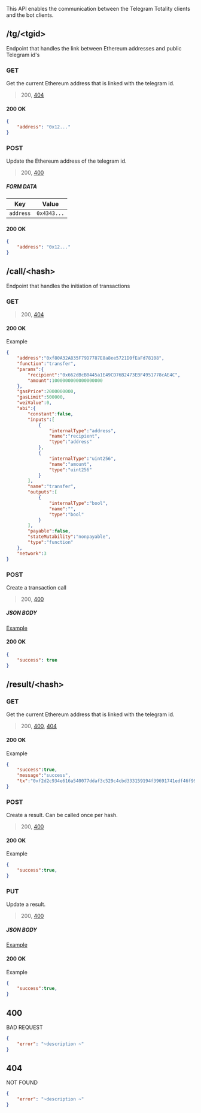 This API enables the communication between the Telegram Totality clients and the bot clients.

## /tg/<tgid\>

Endpoint that handles the link between Ethereum addresses and public Telegram id's

### GET

Get the current Ethereum address that is linked with the telegram id.

> 200, [404](#404)
#### 200 OK

``` json
{
    "address": "0x12..."
}
```


### POST

Update the Ethereum address of the telegram id.

>  200, [400](#400)

##### FORM DATA
| Key   | Value   |
| ---------- | -------|
| `address` | `0x4343...`|

#### 200 OK

``` json
{
    "address": "0x12..."
}
```

## /call/<hash\>

Endpoint that handles the initiation of transactions

### GET

> 200, [404](#404)

#### 200 OK

Example
``` json
{
    "address":"0xf80A32A835F79D7787E8a8ee5721D0fEaFd78108",
    "function":"transfer",
    "params":{
        "recipient":"0x662dBcB0445a1E49CD76B2473EBF4951778cAE4C",
        "amount":1000000000000000000
    },
    "gasPrice":2000000000,
    "gasLimit":500000,
    "weiValue":0,
    "abi":{
        "constant":false,
        "inputs":[
            {
                "internalType":"address",
                "name":"recipient",
                "type":"address"
            },
            {
                "internalType":"uint256",
                "name":"amount",
                "type":"uint256"
            }
        ],
        "name":"transfer",
        "outputs":[
            {
                "internalType":"bool",
                "name":"",
                "type":"bool"
            }
        ],
        "payable":false,
        "stateMutability":"nonpayable",
        "type":"function"
    },
    "network":3
}
```

### POST

Create a transaction call

>  200, [400](#400)

##### JSON BODY
[Example](#200-ok_2)

#### 200 OK

``` json
{
    "success": true
}
```


## /result/<hash\>

### GET

Get the current Ethereum address that is linked with the telegram id.

> 200, [400](#400), [404](#404)

#### 200 OK

Example
``` json
{
    "success":true,
    "message":"success",
    "tx":"0xf2d2c934e616a540077ddaf3c529c4cbd333159194f39691741edf46f9967b7d"
}
```

### POST

Create a result. Can be called once per hash.

> 200, [400](#400)

#### 200 OK

Example
``` json
{
    "success":true,
}
```

### PUT

Update a result.

> 200, [400](#400)

##### JSON BODY
[Example](#200-ok_4)

#### 200 OK

Example
``` json
{
    "success":true,
}
```


## 400

BAD REQUEST

``` json
{
    "error": "~description ~"
}
```

## 404

NOT FOUND

``` json
{
    "error": "~description ~"
}
```

